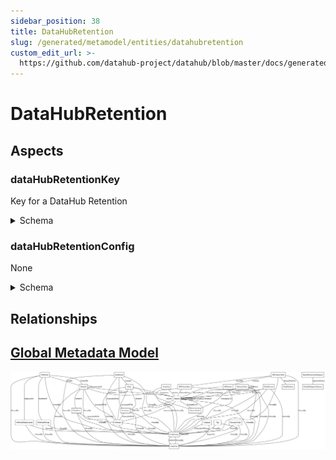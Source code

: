 ```yaml
---
sidebar_position: 38
title: DataHubRetention
slug: /generated/metamodel/entities/datahubretention
custom_edit_url: >-
  https://github.com/datahub-project/datahub/blob/master/docs/generated/metamodel/entities/dataHubRetention.md
---
```


# DataHubRetention

## Aspects

### dataHubRetentionKey

Key for a DataHub Retention

<details>
<summary>Schema</summary>

```javascript
{
  "type": "record",
  "Aspect": {
    "name": "dataHubRetentionKey"
  },
  "name": "DataHubRetentionKey",
  "namespace": "com.linkedin.metadata.key",
  "fields": [
    {
      "type": "string",
      "name": "entityName",
      "doc": "Entity name to apply retention to. * (or empty) for applying defaults."
    },
    {
      "type": "string",
      "name": "aspectName",
      "doc": "Aspect name to apply retention to. * (or empty) for applying defaults."
    }
  ],
  "doc": "Key for a DataHub Retention"
}
```

</details>

### dataHubRetentionConfig

None

<details>
<summary>Schema</summary>

```javascript
{
  "type": "record",
  "Aspect": {
    "name": "dataHubRetentionConfig"
  },
  "name": "DataHubRetentionConfig",
  "namespace": "com.linkedin.retention",
  "fields": [
    {
      "type": {
        "type": "record",
        "name": "Retention",
        "namespace": "com.linkedin.retention",
        "fields": [
          {
            "type": [
              "null",
              {
                "type": "record",
                "name": "VersionBasedRetention",
                "namespace": "com.linkedin.retention",
                "fields": [
                  {
                    "type": "int",
                    "name": "maxVersions"
                  }
                ],
                "doc": "Keep max N latest records"
              }
            ],
            "name": "version",
            "default": null
          },
          {
            "type": [
              "null",
              {
                "type": "record",
                "name": "TimeBasedRetention",
                "namespace": "com.linkedin.retention",
                "fields": [
                  {
                    "type": "int",
                    "name": "maxAgeInSeconds"
                  }
                ],
                "doc": "Keep records that are less than X seconds old"
              }
            ],
            "name": "time",
            "default": null
          }
        ],
        "doc": "Base class that encapsulates different retention policies.\nOnly one of the fields should be set"
      },
      "name": "retention"
    }
  ]
}
```

</details>

## Relationships

## [Global Metadata Model](https://raw.githubusercontent.com/datahub-project/static-assets/main//imgs/datahub-metadata-model.png)

![Global Graph](https://raw.githubusercontent.com/datahub-project/static-assets/main//imgs/datahub-metadata-model.png)
